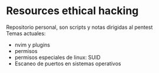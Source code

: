 # Resources ethical hacking

Repositorio personal, son scripts y notas dirigidas al pentest <br>
Temas actuales:
- nvim y plugins
- permisos
- permisos especiales de linux: SUID
- Escaneo de puertos en sistemas operativos
